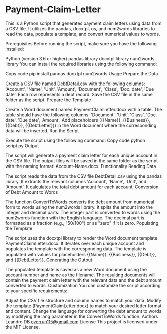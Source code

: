 # Payment-Claim-Letter

This is a Python script that generates payment claim letters using data from a CSV file. It utilizes the pandas, docxtpl, os, and num2words libraries to read the data, populate a template, and convert numerical values to words.

Prerequisites
Before running the script, make sure you have the following installed:

Python (version 3.6 or higher)
pandas library
docxtpl library
num2words library
You can install the required libraries using the following command:

Copy code
pip install pandas docxtpl num2words
Usage
Prepare the Data

Create a CSV file named DebtDetail.csv with the following columns: 'Account', 'Name', 'Unit', 'Amount', 'Document', 'Class', 'Doc. date', 'Due date'. Each row represents a debt record.
Save the CSV file in the same folder as the script.
Prepare the Template

Create a Word document named PaymentClaimLetter.docx with a table.
The table should have the following columns: 'Document', 'Unit', 'Class', 'Doc. date', 'Due date', 'Amount'.
Add placeholders ({{Name}}, {{Business}}, {{Debt}}, {{DebtLetter}}) in the Word document where the corresponding data will be inserted.
Run the Script

Execute the script using the following command:
Copy code
python script.py
Output

The script will generate a payment claim letter for each unique account in the CSV file.
The output files will be saved in the same folder as the script with the naming format: Account-Name.docx.
Functionality
Reading Data

The script reads the data from the CSV file DebtDetail.csv using the pandas library.
It extracts the relevant columns 'Account', 'Name', 'Unit', and 'Amount'.
It calculates the total debt amount for each account.
Conversion of Debt Amount to Words

The function ConvertToWords converts the debt amount from numerical form to words using the num2words library.
It splits the amount into the integer and decimal parts.
The integer part is converted to words using the num2words function with the English language.
The decimal part is formatted as a fraction (e.g., "50/100") or as "zero" if it is zero.
Populating the Template

The script uses the docxtpl library to render the Word document template PaymentClaimLetter.docx.
It iterates over each unique account and populates the template with the corresponding data.
The template is populated with values for placeholders {{Name}}, {{Business}}, {{Debt}}, and {{DebtLetter}}.
Generating the Output

The populated template is saved as a new Word document using the account number and name as the filename.
The resulting documents will contain the payment claim letter with the relevant data and the debt amount converted to words.
Customization
You can customize the script according to your specific requirements:

Adjust the CSV file structure and column names to match your data.
Modify the template (PaymentClaimLetter.docx) to match your desired letter format and content.
Change the language for converting the debt amount to words by modifying the lang parameter in the ConvertToWords function.
Authors
Leandro DB overrun115@gmail.com
License
This project is licensed under the MIT License.
